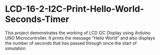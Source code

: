 # LCD-16-2-I2C-Print-Hello-World-Seconds-Timer
This project demonstrates the working of LCD I2C Display using Arduino UNO Microcontroller. It prints the message "Hello World" and also displays the number of seconds that has passed through since the start of simulation
